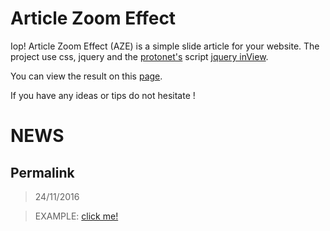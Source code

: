 Article Zoom Effect
===================

Iop! Article Zoom Effect (AZE) is a simple slide article for your website. The project use css, jquery and the [protonet's](https://github.com/protonet) script [jquery inView](https://github.com/protonet/jquery.inview).

You can view the result on this [page](https://megaju.github.io/article-zoom-effect/).

If you have any ideas or tips do not hesitate !

# NEWS

## Permalink

> 24/11/2016

> EXAMPLE: [click me!](megaju.github.io/article-zoom-effect/#AZE_3)